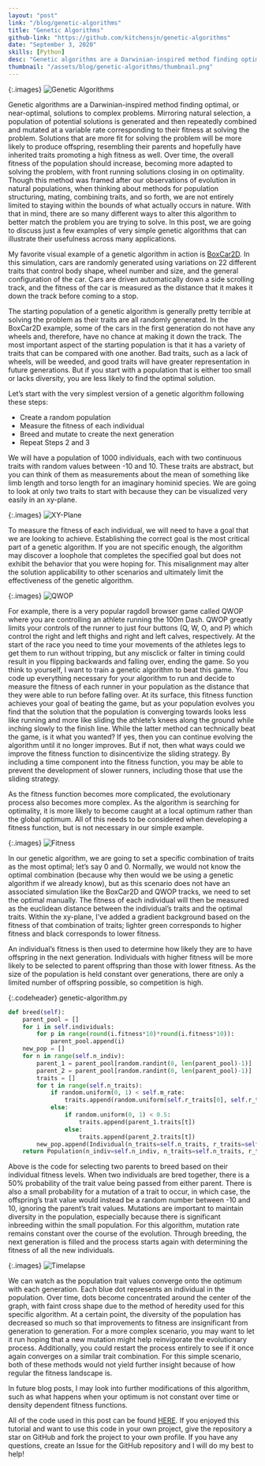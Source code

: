 ```yaml
---
layout: "post"
link: "/blog/genetic-algorithms"
title: "Genetic Algorithms"
github-link: "https://github.com/kitchensjn/genetic-algorithms"
date: "September 3, 2020"
skills: [Python]
desc: "Genetic algorithms are a Darwinian-inspired method finding optimal, or near-optimal, solutions to complex problems. Mirroring natural selection, a population of potential solutions is generated and then repeatedly combined and mutated at a variable rate corresponding to their fitness at solving the problem."
thumbnail: "/assets/blog/genetic-algorithms/thumbnail.png"
---
```


{:.images}
![Genetic Algorithms](/assets/blog/genetic-algorithms/thumbnail.png)

Genetic algorithms are a Darwinian-inspired method finding optimal, or near-optimal, solutions to complex problems. Mirroring natural selection, a population of potential solutions is generated and then repeatedly combined and mutated at a variable rate corresponding to their fitness at solving the problem. Solutions that are more fit for solving the problem will be more likely to produce offspring, resembling their parents and hopefully have inherited traits promoting a high fitness as well. Over time, the overall fitness of the population should increase, becoming more adapted to solving the problem, with front running solutions closing in on optimality. Though this method was framed after our observations of evolution in natural populations, when thinking about methods for population structuring, mating, combining traits, and so forth, we are not entirely limited to staying within the bounds of what actually occurs in nature. With that in mind, there are so many different ways to alter this algorithm to better match the problem you are trying to solve. In this post, we are going to discuss just a few examples of very simple genetic algorithms that can illustrate their usefulness across many applications.

My favorite visual example of a genetic algorithm in action is [BoxCar2D](http://boxcar2d.com). In this simulation, cars are randomly generated using variations on 22 different traits that control body shape, wheel number and size, and the general configuration of the car. Cars are driven automatically down a side scrolling track, and the fitness of the car is measured as the distance that it makes it down the track before coming to a stop.

The starting population of a genetic algorithm is generally pretty terrible at solving the problem as their traits are all randomly generated. In the BoxCar2D example, some of the cars in the first generation do not have any wheels and, therefore, have no chance at making it down the track. The most important aspect of the starting population is that it has a variety of traits that can be compared with one another. Bad traits, such as a lack of wheels, will be weeded, and good traits will have greater representation in future generations. But if you start with a population that is either too small or lacks diversity, you are less likely to find the optimal solution.

Let’s start with the very simplest version of a genetic algorithm following these steps:

- Create a random population
- Measure the fitness of each individual
- Breed and mutate to create the next generation
- Repeat Steps 2 and 3

We will have a population of 1000 individuals, each with two continuous traits with random values between -10 and 10. These traits are abstract, but you can think of them as measurements about the mean of something like limb length and torso length for an imaginary hominid species. We are going to look at only two traits to start with because they can be visualized very easily in an xy-plane.

{:.images}
![XY-Plane](/assets/blog/genetic-algorithms/blank.png)

To measure the fitness of each individual, we will need to have a goal that we are looking to achieve. Establishing the correct goal is the most critical part of a genetic algorithm. If you are not specific enough, the algorithm may discover a loophole that completes the specified goal but does not exhibit the behavior that you were hoping for. This misalignment may alter the solution applicability to other scenarios and ultimately limit the effectiveness of the genetic algorithm.

{:.images}
![QWOP](/assets/blog/genetic-algorithms/QWOP.jpg)

For example, there is a very popular ragdoll browser game called QWOP where you are controlling an athlete running the 100m Dash. QWOP greatly limits your controls of the runner to just four buttons (Q, W, O, and P) which control the right and left thighs and right and left calves, respectively. At the start of the race you need to time your movements of the athletes legs to get them to run without tripping, but any misclick or falter in timing could result in you flipping backwards and falling over, ending the game. So you think to yourself, I want to train a genetic algorithm to beat this game. You code up everything necessary for your algorithm to run and decide to measure the fitness of each runner in your population as the distance that they were able to run before falling over. At its surface, this fitness function achieves your goal of beating the game, but as your population evolves you find that the solution that the population is converging towards looks less like running and more like sliding the athlete’s knees along the ground while inching slowly to the finish line. While the latter method can technically beat the game, is it what you wanted? If yes, then you can continue evolving the algorithm until it no longer improves. But if not, then what ways could we improve the fitness function to disincentivize the sliding strategy. By including a time component into the fitness function, you may be able to prevent the development of slower runners, including those that use the sliding strategy.

As the fitness function becomes more complicated, the evolutionary process also becomes more complex. As the algorithm is searching for optimality, it is more likely to become caught at a local optimum rather than the global optimum. All of this needs to be considered when developing a fitness function, but is not necessary in our simple example.

{:.images}
![Fitness](/assets/blog/genetic-algorithms/fitness.png)

In our genetic algorithm, we are going to set a specific combination of traits as the most optimal; let’s say 0 and 0. Normally, we would not know the optimal combination (because why then would we be using a genetic algorithm if we already know), but as this scenario does not have an associated simulation like the BoxCar2D and QWOP tracks, we need to set the optimal manually. The fitness of each individual will then be measured as the euclidean distance between the individual’s traits and the optimal traits. Within the xy-plane, I've added a gradient background based on the fitness of that combination of traits; lighter green corresponds to higher fitness and black corresponds to lower fitness.

An individual’s fitness is then used to determine how likely they are to have offspring in the next generation. Individuals with higher fitness will be more likely to be selected to parent offspring than those with lower fitness. As the size of the population is held constant over generations, there are only a limited number of offspring possible, so competition is high.

{:.codeheader}
genetic-algorithm.py
```python
def breed(self):
    parent_pool = []
    for i in self.individuals:
        for p in range(round(i.fitness*10)*round(i.fitness*10)):
            parent_pool.append(i)
    new_pop = []
    for n in range(self.n_indiv):
        parent_1 = parent_pool[random.randint(0, len(parent_pool)-1)]
        parent_2 = parent_pool[random.randint(0, len(parent_pool)-1)]
        traits = []
        for t in range(self.n_traits):
            if random.uniform(0, 1) < self.m_rate:
                traits.append(random.uniform(self.r_traits[0], self.r_traits[1]))
            else:
                if random.uniform(0, 1) < 0.5:
                    traits.append(parent_1.traits[t])
                else:
                    traits.append(parent_2.traits[t])
        new_pop.append(Individual(n_traits=self.n_traits, r_traits=self.r_traits, traits=traits))
    return Population(n_indiv=self.n_indiv, n_traits=self.n_traits, r_traits=self.r_traits, m_rate=self.m_rate, individuals=new_pop)
```

Above is the code for selecting two parents to breed based on their individual fitness levels. When two individuals are bred together, there is a 50% probability of the trait value being passed from either parent. There is also a small probability for a mutation of a trait to occur, in which case, the offspring’s trait value would instead be a random number between -10 and 10, ignoring the parent’s trait values. Mutations are important to maintain diversity in the population, especially because there is significant inbreeding within the small population. For this algorithm, mutation rate remains constant over the course of the evolution. Through breeding, the next generation is filled and the process starts again with determining the fitness of all the new individuals.

{:.images}
![Timelapse](/assets/blog/genetic-algorithms/timelapse.gif)

We can watch as the population trait values converge onto the optimum with each generation. Each blue dot represents an individual in the population. Over time, dots become concentrated around the center of the graph, with faint cross shape due to the method of heredity used for this specific algorithm. At a certain point, the diversity of the population has decreased so much so that improvements to fitness are insignificant from generation to generation. For a more complex scenario, you may want to let it run hoping that a new mutation might help reinvigorate the evolutionary process. Additionally, you could restart the process entirely to see if it once again converges on a similar trait combination. For this simple scenario, both of these methods would not yield further insight because of how regular the fitness landscape is.

In future blog posts, I may look into further modifications of this algorithm, such as what happens when your optimum is not constant over time or density dependent fitness functions.

All of the code used in this post can be found [HERE](https://github.com/kitchensjn/genetic-algorithms). If you enjoyed this tutorial and want to use this code in your own project, give the repository a star on GitHub and fork the project to your own profile. If you have any questions, create an Issue for the GitHub repository and I will do my best to help!
